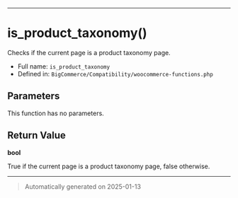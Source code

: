 ***

# is_product_taxonomy()

Checks if the current page is a product taxonomy page.




* Full name: `is_product_taxonomy`
* Defined in: `BigCommerce/Compatibility/woocommerce-functions.php`

## Parameters

This function has no parameters.

## Return Value

**bool**

True if the current page is a product taxonomy page, false otherwise.

***
> Automatically generated on 2025-01-13
